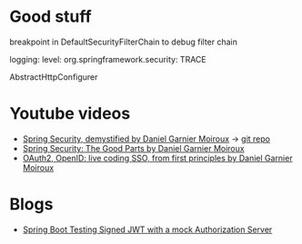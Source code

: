 # Good stuff

breakpoint in DefaultSecurityFilterChain to debug filter chain

logging:
  level:
    org.springframework.security: TRACE

AbstractHttpConfigurer

# Youtube videos

- [Spring Security, demystified by Daniel Garnier Moiroux](https://www.youtube.com/watch?v=iJ2muJniikY) -> [git repo](https://github.com/Kehrlann/spring-security-workshop-code)
- [Spring Security: The Good Parts by Daniel Garnier Moiroux](https://www.youtube.com/watch?v=TrCLf9zAQfs)
- [OAuth2, OpenID: live coding SSO, from first principles by Daniel Garnier Moiroux](https://www.youtube.com/watch?v=wP4TVTvYL0Y)

# Blogs

- [Spring Boot Testing Signed JWT with a mock Authorization Server](https://chancharles.medium.com/spring-boot-testing-signed-jwt-with-a-mock-authorization-server-f2907ec07175)